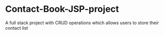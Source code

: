 # Contact-Book-JSP-project
A full stack project with CRUD operations which allows users to store their contact list
